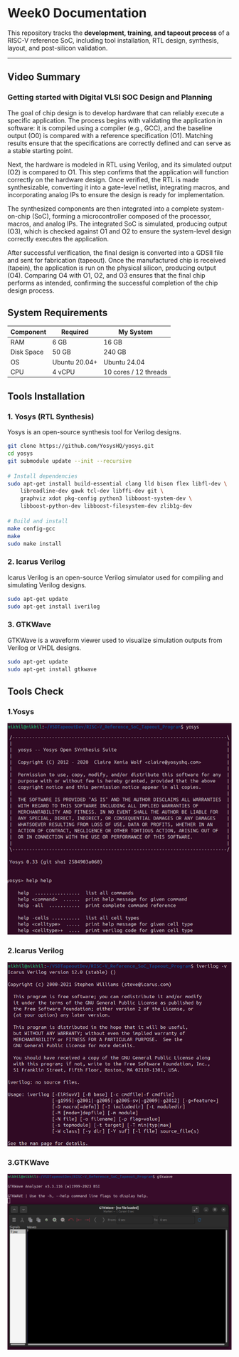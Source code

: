 # Week0 Documentation

This repository tracks the **development, training, and tapeout process** of a RISC-V reference SoC, including tool installation, RTL design, synthesis, layout, and post-silicon validation.

---

## Video Summary

### Getting started with Digital VLSI SOC Design and Planning

The goal of chip design is to develop hardware that can reliably execute a specific application. The process begins with validating the application in software: it is compiled using a compiler (e.g., GCC), and the baseline output (O0) is compared with a reference specification (O1). Matching results ensure that the specifications are correctly defined and can serve as a stable starting point.

Next, the hardware is modeled in RTL using Verilog, and its simulated output (O2) is compared to O1. This step confirms that the application will function correctly on the hardware design. Once verified, the RTL is made synthesizable, converting it into a gate-level netlist, integrating macros, and incorporating analog IPs to ensure the design is ready for implementation.

The synthesized components are then integrated into a complete system-on-chip (SoC), forming a microcontroller composed of the processor, macros, and analog IPs. The integrated SoC is simulated, producing output (O3), which is checked against O1 and O2 to ensure the system-level design correctly executes the application.

After successful verification, the final design is converted into a GDSII file and sent for fabrication (tapeout). Once the manufactured chip is received (tapein), the application is run on the physical silicon, producing output (O4). Comparing O4 with O1, O2, and O3 ensures that the final chip performs as intended, confirming the successful completion of the chip design process.

## System Requirements

| Component | Required | My System |
|-----------|---------|-------------|
| RAM       | 6 GB    | 16 GB       |
| Disk Space| 50 GB   | 240 GB      |
| OS        | Ubuntu 20.04+ | Ubuntu 24.04 |
| CPU       | 4 vCPU  | 10 cores / 12 threads      |

## Tools Installation

### 1. Yosys (RTL Synthesis)

Yosys is an open-source synthesis tool for Verilog designs.

```bash
git clone https://github.com/YosysHQ/yosys.git
cd yosys
git submodule update --init --recursive

# Install dependencies
sudo apt-get install build-essential clang lld bison flex libfl-dev \
    libreadline-dev gawk tcl-dev libffi-dev git \
    graphviz xdot pkg-config python3 libboost-system-dev \
    libboost-python-dev libboost-filesystem-dev zlib1g-dev

# Build and install
make config-gcc
make
sudo make install
```

### 2. Icarus Verilog

Icarus Verilog is an open-source Verilog simulator used for compiling and simulating Verilog designs.

```bash
sudo apt-get update
sudo apt-get install iverilog
```


### 3. GTKWave

GTKWave is a waveform viewer used to visualize simulation outputs from Verilog or VHDL designs.

```bash
sudo apt-get update
sudo apt-get install gtkwave
```

## Tools Check

### 1.Yosys

![alt text](resources/yosys_installation.png)

### 2.Icarus Verilog

![alt text](resources/iverilog_installation.png)

### 3.GTKWave

![alt text](resources/gtkwave_installation.png)